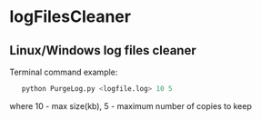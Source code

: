 # logFilesCleaner
## Linux/Windows log files cleaner
Terminal command example:
```python 
   python PurgeLog.py <logfile.log> 10 5
```
  where 10 - max size(kb), 5 - maximum number of copies to keep
